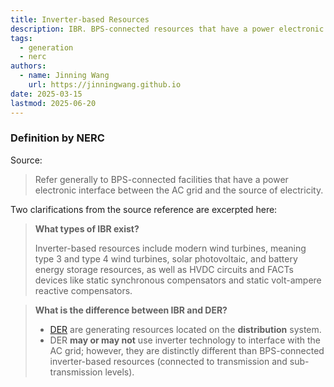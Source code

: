 ```yaml
---
title: Inverter-based Resources
description: IBR. BPS-connected resources that have a power electronic interface.
tags:
  - generation
  - nerc
authors:
  - name: Jinning Wang
    url: https://jinningwang.github.io
date: 2025-03-15
lastmod: 2025-06-20
---
```


### Definition by NERC

Source: <d-cite key="nerc2023inverter"></d-cite>

> Refer generally to BPS-connected facilities that have a power electronic interface between the AC grid and the source of electricity.

Two clarifications from the source reference are excerpted here:

> **What types of IBR exist?**
>
> Inverter-based resources include modern wind turbines, meaning type 3 and type 4 wind turbines, solar photovoltaic, and battery energy storage resources, as well as HVDC circuits and FACTs devices like static synchronous compensators and static volt-ampere reactive compensators.

> **What is the difference between IBR and DER?**
>
> - [DER](/wiki/distributed-energy-resources) are generating resources located on the **distribution** system.
> - DER **may or may not** use inverter technology to interface with the AC grid; however, they are distinctly different than BPS-connected inverter-based resources (connected to transmission and sub-transmission levels).
